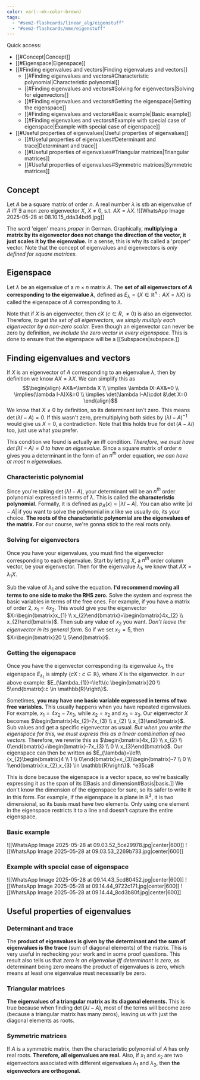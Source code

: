 ```yaml
---
color: var(--mk-color-brown)
tags:
  - "#sem2-flashcards/linear_alg/eigenstuff"
  - "#sem2-flashcards/mme/eigenstuff"
---
```

Quick access:
- [[#Concept|Concept]]
- [[#Eigenspace|Eigenspace]]
- [[#Finding eigenvalues and vectors|Finding eigenvalues and vectors]]
	- [[#Finding eigenvalues and vectors#Characteristic polynomial|Characteristic polynomial]]
	- [[#Finding eigenvalues and vectors#Solving for eigenvectors|Solving for eigenvectors]]
	- [[#Finding eigenvalues and vectors#Getting the eigenspace|Getting the eigenspace]]
	- [[#Finding eigenvalues and vectors#Basic example|Basic example]]
	- [[#Finding eigenvalues and vectors#Example with special case of eigenspace|Example with special case of eigenspace]]
- [[#Useful properties of eigenvalues|Useful properties of eigenvalues]]
	- [[#Useful properties of eigenvalues#Determinant and trace|Determinant and trace]]
	- [[#Useful properties of eigenvalues#Triangular matrices|Triangular matrices]]
	- [[#Useful properties of eigenvalues#Symmetric matrices|Symmetric matrices]]

## Concept
Let $A$ be a square matrix of order $n$. A real number $\lambda$ is stb an eigenvalue of $A$ iff $\exists$ a non zero eigenvector $X$, $X\ne 0$, s.t. $AX=\lambda X$.
![[WhatsApp Image 2025-05-28 at 08.10.15_dda34bd6.jpg]]

The word 'eigen' means *proper* in German. Graphically, **multiplying a matrix by its eigenvector does not change the direction of the vector, it just scales it by the eigenvalue.** In a sense, this is why its called a 'proper' vector. Note that the concept of eigenvalues and eigenvectors is *only defined for square matrices.*

## Eigenspace
Let $\lambda$ be an eigenvalue of a $m\times n$ matrix $A$. The **set of all eigenvectors of $A$ corresponding to the eigenvalue $\lambda$**, defined as $E_{\lambda} = \{X \in \mathbb{R}^{n}: AX=\lambda X\}$ is called the eigenspace of $A$ corresponding to $\lambda$.

Note that if $X$ is an eigenvector, then $cX$ ($c \in R, \ne 0$) is also an eigenvector. Therefore, *to get the set of all eigenvectors, we simply multiply each eigenvector by a non-zero scalar.* Even though an eigenvector can never be zero by definition, *we include the zero vector in every eigenspace.* This is done to ensure that the eigenspace will be a [[Subspaces|subspace.]]

## Finding eigenvalues and vectors
If $X$ is an eigenvector of $A$ corresponding to an eigenvalue $\lambda$, then by definition we know $AX=\lambda X$. We can simplify this as
$$\begin{align}
AX&=\lambda X \\
\implies \lambda IX-AX&=0 \\
\implies(\lambda I-A)X&=0 \\ 
\implies \det(\lambda I-A)\cdot &\det X=0
\end{align}$$
We know that $X\ne 0$ by definition, so its determinant isn't zero. This means $\det(\lambda I-A)=0$. If this wasn't zero, premultiplying both sides by $(\lambda I-A)^{-1}$ would give us $X=0$, a contradiction. Note that this holds true for $\det(A-\lambda I)$ too, just use what you prefer.

This condition we found is actually an iff condition. *Therefore, we must have $\det(\lambda I-A)=0$ to have an eigenvalue.* Since a square matrix of order $n$ gives you a determinant in the form of an $n^{th}$ order equation, *we can have at most $n$ eigenvalues.* 

### Characteristic polynomial
Since you're taking $\det(\lambda I-A)$, your determinant will be an $n^{th}$ order polynomial expressed in terms of $\lambda$. This is called the **characteristic polynomial.** Formally, it is defined as $p_{A}(x)=|\lambda I-A|$. You can also write $|xI-A|$ if you want to solve the polynomial in $x$ like we usually do, its your choice. **The roots of the characteristic polynomial are the eigenvalues of the matrix.** For our course, we're gonna stick to the real roots only.

### Solving for eigenvectors
Once you have your eigenvalues, you must find the eigenvector corresponding to each eigenvalue. Start by letting $X$, a $n^{th}$ order column vector, be your eigenvector. Then for the eigenvalue $\lambda_{1}$, we know that $AX=\lambda_{1}X$.

Sub the value of $\lambda_{1}$ and solve the equation. **I'd recommend moving all terms to one side to make the RHS zero.** Solve the system and express the basic variables in terms of the free ones. For example, if you have a matrix of order 2, $x_{1}=4x_{2}$. This would give you the eigenvector $X=\begin{bmatrix}x_{1} \\ x_{2}\end{bmatrix}=\begin{bmatrix}4x_{2} \\ x_{2}\end{bmatrix}$. Then sub any value of $x_{2}$ you want. *Don't leave the eigenvector in its general form.* So if we set $x_{2}=5$, then $X=\begin{bmatrix}20 \\ 5\end{bmatrix}$.

### Getting the eigenspace
Once you have the eigenvector corresponding its eigenvalue $\lambda_{1}$, the eigenspace $E_{\lambda_{1}}$ is simply $\{cX:c\in \mathbb{R}\}$, where $X$ is the eigenvector. In our above example: $E_{\lambda_{1}}=\left\{c \begin{bmatrix}20 \\ 5\end{bmatrix}:c \in \mathbb{R}\right\}$.

Sometimes, **you may have one basic variable expressed in terms of two free variables.** This usually happens when you have repeated eigenvalues. For example, $x_{1}=4x_{2}-7x_{3}$, while $x_{2}=x_{2}$ and $x_{3}=x_{3}$. Our eigenvector $X$ becomes $\begin{bmatrix}4x_{2}-7x_{3} \\ x_{2} \\ x_{3}\end{bmatrix}$. Sub values and get a specific eigenvector as usual. *But when you write the eigenspace for this, we must express this as a linear combination of two vectors.* Therefore, we rewrite this as $\begin{bmatrix}4x_{2} \\ x_{2} \\ 0\end{bmatrix}+\begin{bmatrix}-7x_{3} \\ 0 \\ x_{3}\end{bmatrix}$. Our eigenspace can then be written as $E_{\lambda}=\left\{x_{2}\begin{bmatrix}4 \\ 1 \\ 0\end{bmatrix}+x_{3}\begin{bmatrix}-7 \\ 0 \\ 1\end{bmatrix}:x_{2},x_{3} \in \mathbb{R}\right\}$. ^e35ca8

This is done because the eigenspace is a vector space, so we're basically expressing it as the span of its [[Basis and dimension#Basis|basis.]] We don't know the dimension of the eigenspace for sure, so its safer to write it in this form. For example, if the eigenspace is a plane in $\mathbb{R}^{3}$, it is two dimensional, so its basis must have two elements. Only using one element in the eigenspace restricts it to a line and doesn't capture the entire eigenspace.

### Basic example
![[WhatsApp Image 2025-05-28 at 09.03.52_5ce29978.jpg|center|600]]
![[WhatsApp Image 2025-05-28 at 09.03.53_2269b733.jpg|center|600]]

### Example with special case of eigenspace
![[WhatsApp Image 2025-05-28 at 09.14.43_5cd80452.jpg|center|600]]
![[WhatsApp Image 2025-05-28 at 09.14.44_9722c171.jpg|center|600]]
![[WhatsApp Image 2025-05-28 at 09.14.44_8cd3b80f.jpg|center|600]]

## Useful properties of eigenvalues
### Determinant and trace
The **product of eigenvalues is given by the determinant and the sum of eigenvalues is the trace** (sum of diagonal elements) of the matrix. This is very useful in rechecking your work and in some proof questions. This result also tells us that *zero is an eigenvalue iff determinant is zero,* as determinant being zero means the product of eigenvalues is zero, which means at least one eigenvalue must necessarily be zero.

### Triangular matrices
**The eigenvalues of a triangular matrix as its diagonal elements.** This is true because when finding $\det(\lambda I-A)$, most of the terms will become zero (because a triangular matrix has many zeros), leaving us with just the diagonal elements as roots.

### Symmetric matrices
If $A$ is a symmetric matrix, then the characteristic polynomial of $A$ has only real roots. **Therefore, all eigenvalues are real.** Also, if $x_{1}$ and $x_{2}$ are two eigenvectors associated with different eigenvalues $\lambda_{1}$ and $\lambda_{2}$, then **the eigenvectors are orthogonal.** 

